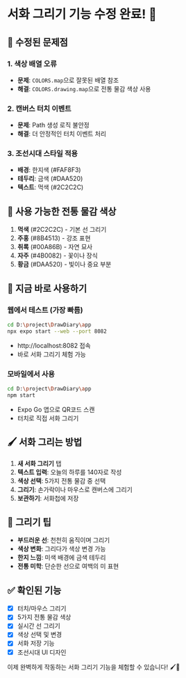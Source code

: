 # 서화 그리기 기능 수정 완료! 🎨

## 🔧 수정된 문제점

### 1. 색상 배열 오류
- **문제**: `COLORS.map`으로 잘못된 배열 참조
- **해결**: `COLORS.drawing.map`으로 전통 물감 색상 사용

### 2. 캔버스 터치 이벤트
- **문제**: Path 생성 로직 불안정
- **해결**: 더 안정적인 터치 이벤트 처리

### 3. 조선시대 스타일 적용
- **배경**: 한지색 (#FAF8F3)
- **테두리**: 금색 (#DAA520)
- **텍스트**: 먹색 (#2C2C2C)

## 🎨 사용 가능한 전통 물감 색상

1. **먹색** (#2C2C2C) - 기본 선 그리기
2. **주홍** (#8B4513) - 강조 표현  
3. **취록** (#00A86B) - 자연 묘사
4. **자주** (#4B0082) - 꽃이나 장식
5. **황금** (#DAA520) - 빛이나 중요 부분

## 📱 지금 바로 사용하기

### 웹에서 테스트 (가장 빠름)
```bash
cd D:\project\DrawDiary\app
npx expo start --web --port 8082
```
- http://localhost:8082 접속
- 바로 서화 그리기 체험 가능

### 모바일에서 사용
```bash
cd D:\project\DrawDiary\app
npm start
```
- Expo Go 앱으로 QR코드 스캔
- 터치로 직접 서화 그리기

## 🖌️ 서화 그리는 방법

1. **새 서화 그리기** 탭
2. **텍스트 입력**: 오늘의 하루를 140자로 작성
3. **색상 선택**: 5가지 전통 물감 중 선택
4. **그리기**: 손가락이나 마우스로 캔버스에 그리기
5. **보관하기**: 서화첩에 저장

## 🎯 그리기 팁

- **부드러운 선**: 천천히 움직이며 그리기
- **색상 변화**: 그리다가 색상 변경 가능
- **한지 느낌**: 미색 배경에 금색 테두리
- **전통 미학**: 단순한 선으로 여백의 미 표현

## ✅ 확인된 기능

- [x] 터치/마우스 그리기
- [x] 5가지 전통 물감 색상
- [x] 실시간 선 그리기
- [x] 색상 선택 및 변경
- [x] 서화 저장 기능
- [x] 조선시대 UI 디자인

이제 완벽하게 작동하는 서화 그리기 기능을 체험할 수 있습니다! 🖌️📜